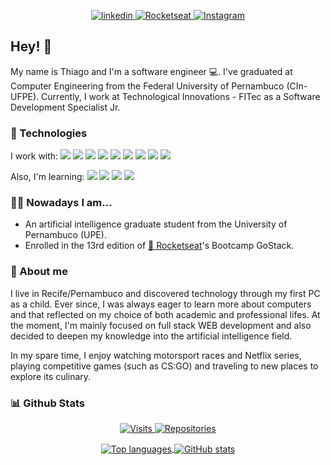 <p align = "center">
  <a href="https://www.linkedin.com/in/thiagotandrade/">
    <img src="https://img.shields.io/badge/linkedin-%230077B5.svg?&style=for-the-badge&logo=linkedin&logoColor=white" alt="linkedin" />
  </a>
  <a href="https://app.rocketseat.com.br/me/thiago-tales-carmo-de-andrade-1584353110">
    <img src="https://img.shields.io/badge/rocketseat-%238257e6.svg?&style=for-the-badge" alt="Rocketseat" />
  </a>
  <a href="https://www.instagram.com/thiagotandrade1/">
    <img src="https://img.shields.io/badge/instagram-%23E4405F.svg?&style=for-the-badge&logo=instagram&logoColor=white"  alt="Instagram" />
  </a>
</p>

## Hey! 👋

My name is Thiago and I'm a software engineer :computer:. I've graduated at Computer Engineering from the Federal University of Pernambuco (CIn-UFPE). Currently, I work at Technological Innovations - FITec as a Software Development Specialist Jr.

### 🔧 Technologies
I work with:
<img src="https://img.shields.io/badge/Angular-%23D3D3D3?style=flat-square&logo=angular&logoColor=black" />
<img src="https://img.shields.io/badge/Ionic-%23D3D3D3?style=flat-square&logo=ionic&logoColor=black" />
<img src="https://img.shields.io/badge/Node.JS-%23D3D3D3?style=flat-square&logo=node.js&logoColor=black" />
<img src="https://img.shields.io/badge/Java-%23D3D3D3?style=flat-square&logo=java&logoColor=black" />
<img src="https://img.shields.io/badge/Python-%23D3D3D3?style=flat-square&logo=python&logoColor=black" />
<img src="https://img.shields.io/badge/PostgreSQL-%23D3D3D3?style=flat-square&logo=postgresql&logoColor=black" />
<img src="https://img.shields.io/badge/MySQL-%23D3D3D3?style=flat-square&logo=mysql&logoColor=black" />
<img src="https://img.shields.io/badge/Docker-%23D3D3D3?style=flat-square&logo=docker&logoColor=black" />
<img src="https://img.shields.io/badge/GCloud-%23D3D3D3?style=flat-square&logo=google-cloud&logoColor=black" />

Also, I'm learning:
<img src="https://img.shields.io/badge/ReactJS-%23D3D3D3?style=flat-square&logo=react&logoColor=black" />
<img src="https://img.shields.io/badge/React_Native-%23D3D3D3?style=flat-square&logo=react&logoColor=black" />
<img src="https://img.shields.io/badge/Node.JS-%23D3D3D3?style=flat-square&logo=node.js&logoColor=black" />
<img src="https://img.shields.io/badge/Typescript-%23D3D3D3?style=flat-square&logo=typescript&logoColor=black" /> 

### 👨‍💻 Nowadays I am...
- An artificial intelligence graduate student from the University of Pernambuco (UPE).
- Enrolled in the 13rd edition of [:rocket: Rocketseat](https://github.com/rocketseat)'s Bootcamp GoStack.


### 👨 About me
I live in Recife/Pernambuco and discovered technology through my first PC as a child. Ever since, I was always eager to learn more about computers and that reflected on my choice of both academic and professional lifes. At the moment, I'm mainly focused on full stack WEB development and also decided to deepen my knowledge into the artificial intelligence field.

In my spare time, I enjoy watching motorsport races and Netflix series, playing competitive games (such as CS:GO) and traveling to new places to explore its culinary.


### 📊 Github Stats
<p align="center">
  <a href="https://github.com/thiagotandrade/thiagotandrade">
    <img src="https://badges.pufler.dev/visits/thiagotandrade/thiagotandrade?style=for-the-badge&color=informational" alt="Visits" />
  </a>
  <a href="https://github.com/thiagotandrade/thiagotandrade">
    <img src="https://badges.pufler.dev/repos/thiagotandrade?style=for-the-badge&color=informational" alt="Repositories" />
  </a>
</p>

<p align="center">
  <a href="https://github.com/thiagotandrade/thiagotandrade">
    <img
         align="center"
         src="https://github-readme-stats.vercel.app/api/top-langs/?username=thiagotandrade&hide=jupyter%20notebook&theme=tokyonight"
         alt="Top languages"
    >
  </a>
  <a href="https://github.com/thiagotandrade/thiagotandrade">
    <img
         align="center"
         src="https://github-readme-stats.vercel.app/api/?username=thiagotandrade&show_icons=true&count_private=true&include_all_commits=true&line_height=27&&theme=tokyonight"
         alt="GitHub stats"
    >
  </a> 
</p>
